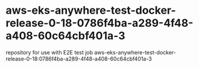 # aws-eks-anywhere-test-docker-release-0-18-0786f4ba-a289-4f48-a408-60c64cbf401a-3
repository for use with E2E test job aws-eks-anywhere-test-docker-release-0-18:0786f4ba-a289-4f48-a408-60c64cbf401a-3
